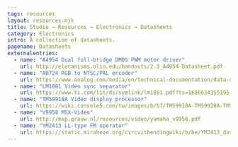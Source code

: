 ```yaml
---
tags: resources
layout: resources.njk
title: Studio → Resources → Electronics → Datasheets
category: Electronics
intro: A collection of datasheets.
pagename: Datasheets
externalentries:
  - name: "A4954 Dual full-bridge DMOS PWM motor driver"
    url: http://elecanisms.olin.edu/handouts/2.3_A4954-Datasheet.pdf
  - name: "AD724 RGB to NTSC/PAL encoder"
    url: https://www.analog.com/media/en/technical-documentation/data-sheets/AD724.pdf
  - name: "LM1881 Video sync separator"
    url: https://www.ti.com/lit/ds/symlink/lm1881.pdf?ts=1686634355195
  - name: "TMS9918A Video display processor"
    url: https://wiki.console5.com/tw/images/b/b7/TMS9918A-TMS9928A-TMS9929A_Video_Display_Processors.pdf
  - name: "V9958 MSX-Video"
    url: http://map.grauw.nl/resources/video/yamaha_v9958.pdf
  - name: "YM2413 LL-type FM operator"
    url: https://static.miraheze.org/circuitbendingwiki/b/be/YM2413_datasheet.pdf
---
```

